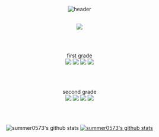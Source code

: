 <div align="center">
    
 ![header](https://capsule-render.vercel.app/api?height=400&text=HYUNJIN%20JUNG&desc=aspiring%20developer%20)
  
  </br>
  <a href="https://www.instagram.com/bomari_lover/" target="_blank"><img src="https://img.shields.io/badge/Instagram-E4405F?style=flat-square&logo=Instagram&logoColor=white"/></a>

  
  </br></br>
  
first grade</br>
  <img src="https://img.shields.io/badge/Java-007396?style=flat-square&logo=Java&logoColor=white"/></a>
  <img src="https://img.shields.io/badge/C-A8B9CC?style=flat-square&logo=C&logoColor=white"/></a>
  <img src="https://img.shields.io/badge/MySQL-4479A1?style=flat-square&logo=MySQL&logoColor=white"/></a>
  <img src="https://img.shields.io/badge/HTML5-E34F26?style=flat-square&logo=HTML5&logoColor=white"/></a>
  
  </br>
  </br>
  
  second grade</br>
  <img src="https://img.shields.io/badge/Java-007396?style=flat-square&logo=Java&logoColor=white"/></a>
  <img src="https://img.shields.io/badge/C++-00599C?style=for-the-badge&logo=C++&logoColor=white">
  <img src="https://img.shields.io/badge/Python-3776AB?style=for-the-badge&logo=Python&logoColor=white">
  <img src="https://img.shields.io/badge/Kotlin-1572B6?style=flat-square&logo=Kotlin&logoColor=white"/></a>
  
  </br></br>
  
  ![summer0573's github stats](https://github-readme-stats.vercel.app/api?username=summer0573&show_icons=true)
[![summer0573's github stats](https://github-readme-stats.vercel.app/api/top-langs/?username=summer0573&show_icons=true&hide_border=true&title_color=004386&icon_color=004386&layout=compact)](https://github.com/summer0573)


 
</div>

